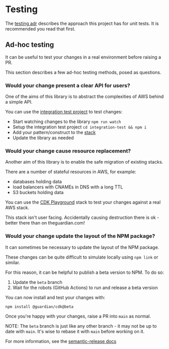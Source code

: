 # Testing

The [testing adr][internal-testing-adr] describes the approach this project has for unit tests.
It is recommended you read that first.

## Ad-hoc testing
It can be useful to test your changes in a real environment before raising a PR.

This section describes a few ad-hoc testing methods, posed as questions.

### Would your change present a clear API for users?
One of the aims of this library is to abstract the complexities of AWS behind a simple API.

You can use the [integration test project][internal-integration-project] to test changes:
  - Start watching changes to the library `npm run watch`
  - Setup the integration test project `cd integration-test && npm i`
  - Add your pattern/construct to the [stack][internal-integration-project-stack]
  - Update the library as needed

### Would your change cause resource replacement?
Another aim of this library is to enable the safe migration of existing stacks.

There are a number of stateful resources in AWS, for example:
  - databases holding data
  - load balancers with CNAMEs in DNS with a long TTL
  - S3 buckets holding data

You can use the [CDK Playground][cdk-playground] stack to test your changes against a real AWS stack.

This stack isn't user facing. Accidentally causing destruction there is ok - better there than on theguardian.com!

### Would your change update the layout of the NPM package?
It can sometimes be necessary to update the layout of the NPM package.

These changes can be quite difficult to simulate locally using `npm link` or similar.

For this reason, it can be helpful to publish a beta version to NPM. To do so:
  1. Update the `beta` branch
  1. Wait for the robots (GitHub Actions) to run and release a beta version

You can now install and test your changes with:

```
npm install @guardian/cdk@beta
```

Once you're happy with your changes, raise a PR into `main` as normal.

NOTE: The `beta` branch is just like any other branch - it may not be up to date with `main`.
It's wise to rebase it with `main` before working on it.

For more information, see the [semantic-release docs][semantic-release-docs]

<!-- only links below here -->
[internal-testing-adr]: ./architecture-decision-records/004-testing.md
[internal-integration-project]: ../tools/integration-test
[internal-integration-project-stack]: ../tools/integration-test/src/integration-test-stack.ts

[cdk-playground]: https://github.com/guardian/cdk-playground
[semantic-release-docs]: https://github.com/semantic-release/semantic-release/blob/master/docs/recipes/distribution-channels.md
